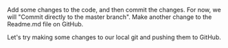 Add some changes to the code, and then commit the changes. For now, we will "Commit directly to the master branch".
Make another change to the Readme.md file on GitHub.

Let's try making some changes to our local git and pushing them to GitHub.